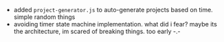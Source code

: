 - added `project-generator.js` to auto-generate projects based on time. simple random things
- avoiding timer state machine implementation. what did i fear? maybe its the architecture, im scared of breaking things. too early -.-